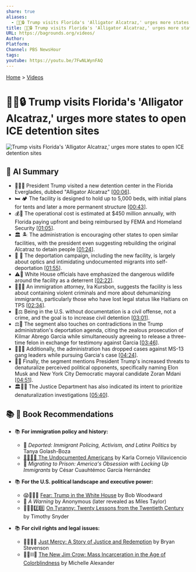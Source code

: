 ```yaml
---
share: true
aliases:
  - 👹🐊🔒 Trump visits Florida's 'Alligator Alcatraz,' urges more states to open ICE detention sites
title: 👹🐊🔒 Trump visits Florida's 'Alligator Alcatraz,' urges more states to open ICE detention sites
URL: https://bagrounds.org/videos/
Author: 
Platform: 
Channel: PBS NewsHour
tags: 
youtube: https://youtu.be/7FwNLWynFAQ
---
```

[Home](../index.md) > [Videos](./index.md)  
# 👹🐊🔒 Trump visits Florida's 'Alligator Alcatraz,' urges more states to open ICE detention sites  
![Trump visits Florida's 'Alligator Alcatraz,' urges more states to open ICE detention sites](https://youtu.be/7FwNLWynFAQ)  
  
## 🤖 AI Summary  
* 🐊🇺🇸 President Trump visited a new detention center in the Florida Everglades, dubbed "Alligator Alcatraz" \[[00:06](http://www.youtube.com/watch?v=7FwNLWynFAQ&t=6)\].  
* 🛏️ 🏕️ The facility is designed to hold up to 5,000 beds, with initial plans for tents and later a more permanent structure \[[00:43](http://www.youtube.com/watch?v=7FwNLWynFAQ&t=43)\].  
* 💰💸 The operational cost is estimated at $450 million annually, with Florida paying upfront and being reimbursed by FEMA and Homeland Security \[[01:05](http://www.youtube.com/watch?v=7FwNLWynFAQ&t=65)\].  
* 🏛️ 🏝️ The administration is encouraging other states to open similar facilities, with the president even suggesting rebuilding the original Alcatraz to detain people \[[01:24](http://www.youtube.com/watch?v=7FwNLWynFAQ&t=84)\].  
* 📸 🚧 The deportation campaign, including the new facility, is largely about optics and intimidating undocumented migrants into self-deportation \[[01:55](http://www.youtube.com/watch?v=7FwNLWynFAQ&t=115)\].  
* ⚠️🐊 White House officials have emphasized the dangerous wildlife around the facility as a deterrent \[[02:22](http://www.youtube.com/watch?v=7FwNLWynFAQ&t=142)\].  
* 👨‍⚖️💔 An immigration attorney, Ira Kursbon, suggests the facility is less about containing violent criminals and more about dehumanizing immigrants, particularly those who have lost legal status like Haitians on TPS \[[02:34](http://www.youtube.com/watch?v=7FwNLWynFAQ&t=154)\].  
* 📝⚖️ Being in the U.S. without documentation is a civil offense, not a crime, and the goal is to increase civil detention \[[03:01](http://www.youtube.com/watch?v=7FwNLWynFAQ&t=181)\].  
* ⚖️🤔 The segment also touches on contradictions in the Trump administration's deportation agenda, citing the zealous prosecution of Kilmar Abrego Garcia while simultaneously agreeing to release a three-time felon in exchange for testimony against Garcia \[[03:46](http://www.youtube.com/watch?v=7FwNLWynFAQ&t=226)\].  
* 🦹‍♂️🚫 Additionally, the administration has dropped cases against MS-13 gang leaders while pursuing Garcia's case \[[04:24](http://www.youtube.com/watch?v=7FwNLWynFAQ&t=264)\].  
* 📢🚫 Finally, the segment mentions President Trump's increased threats to denaturalize perceived political opponents, specifically naming Elon Musk and New York City Democratic mayoral candidate Zoran Mdani \[[04:51](http://www.youtube.com/watch?v=7FwNLWynFAQ&t=291)\].  
* 🏛️🕵️‍♀️ The Justice Department has also indicated its intent to prioritize denaturalization investigations \[[05:40](http://www.youtube.com/watch?v=7FwNLWynFAQ&t=340)\].  
  
## 📚 📖 Book Recommendations  
* 📚 **For immigration policy and history:**  
    * 📖 *Deported: Immigrant Policing, Activism, and Latinx Politics* by Tanya Golash-Boza  
    * [🚫📄🇺🇸 The Undocumented Americans](../books/the-undocumented-americans.md) by Karla Cornejo Villavicencio  
    * 📖 *Migrating to Prison: America's Obsession with Locking Up Immigrants* by César Cuauhtémoc García Hernández  
  
* 📚 **For the U.S. political landscape and executive power:**  
    * 😱🤡🇺🇸 [ Fear: Trump in the White House](../books/fear.md) by Bob Woodward  
    * 📖 *A Warning* by Anonymous (later revealed as Miles Taylor)  
    * 👑🚫📜2️⃣0️⃣ [ On Tyranny: Twenty Lessons from the Twentieth Century](../books/on-tyranny.md) by Timothy Snyder  
  
* 📚 **For civil rights and legal issues:**  
    * 🧑🏿‍⚖️🔄 [ Just Mercy: A Story of Justice and Redemption](../books/just-mercy-a-story-of-justice-and-redemption.md) by Bryan Stevenson  
    * 🧑🏿⛓️🙈 [ The New Jim Crow: Mass Incarceration in the Age of Colorblindness](../books/the-new-jim-crow-mass-incarceration-in-the-age-of-colorblindness.md) by Michelle Alexander